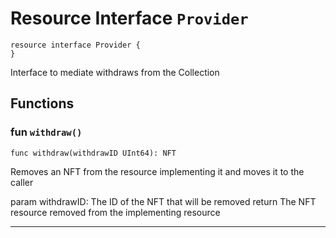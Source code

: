 # Resource Interface `Provider`

```cadence
resource interface Provider {
}
```

Interface to mediate withdraws from the Collection
## Functions

### fun `withdraw()`

```cadence
func withdraw(withdrawID UInt64): NFT
```
Removes an NFT from the resource implementing it and moves it to the caller

param withdrawID: The ID of the NFT that will be removed
return The NFT resource removed from the implementing resource

---
